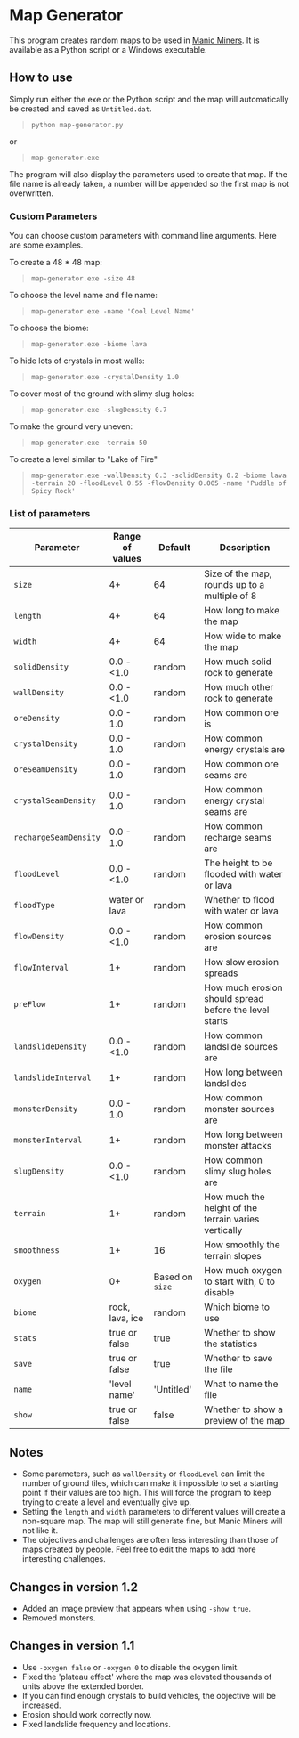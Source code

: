 # Map Generator

This program creates random maps to be used in [Manic Miners](https://manicminers.baraklava.com/).  It is available as a Python script or a Windows executable.

## How to use

Simply run either the exe or the Python script and the map will automatically be created and saved as `Untitled.dat`.

> `python map-generator.py`

or

> `map-generator.exe`

The program will also display the parameters used to create that map.  If the file name is already taken, a number will be appended so the first map is not overwritten.

### Custom Parameters

You can choose custom parameters with command line arguments.  Here are some examples.

To create a 48 * 48 map:
> `map-generator.exe -size 48`

To choose the level name and file name:
> `map-generator.exe -name 'Cool Level Name'`

To choose the biome:
> `map-generator.exe -biome lava`

To hide lots of crystals in most walls:
> `map-generator.exe -crystalDensity 1.0`

To cover most of the ground with slimy slug holes:
> `map-generator.exe -slugDensity 0.7`

To make the ground very uneven:
> `map-generator.exe -terrain 50`

To create a level similar to "Lake of Fire"
> `map-generator.exe -wallDensity 0.3 -solidDensity 0.2 -biome lava -terrain 20 -floodLevel 0.55 -flowDensity 0.005 -name 'Puddle of Spicy Rock'`

### List of parameters
| Parameter | Range of values | Default | Description |
|-|-|-|-|
| `size` | 4+ | 64 | Size of the map, rounds up to a multiple of 8
| `length` | 4+ | 64 | How long to make the map
| `width` | 4+ | 64 | How wide to make the map
| `solidDensity` | 0.0 - <1.0 | random | How much solid rock to generate
| `wallDensity` | 0.0 - <1.0 | random | How much other rock to generate
| `oreDensity` | 0.0 - 1.0 | random | How common ore is
| `crystalDensity` | 0.0 - 1.0 | random | How common energy crystals are
| `oreSeamDensity` | 0.0 - 1.0 | random | How common ore seams are
| `crystalSeamDensity` | 0.0 - 1.0 | random | How common energy crystal seams are
| `rechargeSeamDensity` | 0.0 - 1.0 | random | How common recharge seams are
| `floodLevel` | 0.0 - <1.0 | random | The height to be flooded with water or lava
| `floodType` | water or lava | random | Whether to flood with water or lava
| `flowDensity` | 0.0 - <1.0 | random | How common erosion sources are
| `flowInterval` | 1+ | random | How slow erosion spreads
| `preFlow` | 1+ | random | How much erosion should spread before the level starts
| `landslideDensity` | 0.0 - <1.0 | random | How common landslide sources are
| `landslideInterval` | 1+ | random | How long between landslides
| `monsterDensity` | 0.0 - 1.0 | random | How common monster sources are
| `monsterInterval` | 1+ | random | How long between monster attacks
| `slugDensity` | 0.0 - <1.0 | random | How common slimy slug holes are
| `terrain` | 1+ | random | How much the height of the terrain varies vertically
| `smoothness` | 1+ | 16 | How smoothly the terrain slopes
| `oxygen` | 0+ | Based on `size` | How much oxygen to start with, 0 to disable
| `biome` | rock, lava, ice | random | Which biome to use
| `stats` | true or false | true | Whether to show the statistics
| `save` | true or false | true | Whether to save the file
| `name` | 'level name' | 'Untitled' | What to name the file
| `show` | true or false | false | Whether to show a preview of the map

## Notes

- Some parameters, such as `wallDensity` or `floodLevel` can limit the number of ground tiles, which can make it impossible to set a starting point if their values are too high.  This will force the program to keep trying to create a level and eventually give up.
- Setting the `length` and `width` parameters to different values will create a non-square map.  The map will still generate fine, but Manic Miners will not like it.
- The objectives and challenges are often less interesting than those of maps created by people.  Feel free to edit the maps to add more interesting challenges.

## Changes in version 1.2

- Added an image preview that appears when using `-show true`.
- Removed monsters.

## Changes in version 1.1

- Use `-oxygen false` or `-oxygen 0` to disable the oxygen limit.
- Fixed the 'plateau effect' where the map was elevated thousands of units above the extended border.
- If you can find enough crystals to build vehicles, the objective will be increased.
- Erosion should work correctly now.
- Fixed landslide frequency and locations.